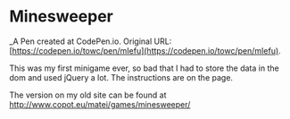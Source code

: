 # Minesweeper
 _A Pen created at CodePen.io. Original URL: [https://codepen.io/towc/pen/mIefu](https://codepen.io/towc/pen/mIefu).

 This was my first minigame ever, so bad that I had to store the data in the dom and used jQuery a lot. The instructions are on the page.

The version on my old site can be found at http://www.copot.eu/matei/games/minesweeper/